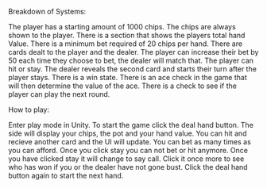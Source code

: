 Breakdown of Systems:

The player has a starting amount of 1000 chips.
The chips are always shown to the player.
There is a section that shows the players total hand Value.
There is a minimum bet required of 20 chips per hand.
There are cards dealt to the player and the dealer.
The player can increase their bet by 50 each time they choose to bet, the dealer will match that.
The player can hit or stay.
The dealer reveals the second card and starts their turn after the player stays.
There is a win state.
There is an ace check in the game that will then determine the value of the ace.
There is a check to see if the player can play the next round.

How to play:

Enter play mode in Unity.
To start the game click the deal hand button.
The side will display your chips, the pot and your hand value.
You can hit and recieve another card and the UI will update.
You can bet as many times as you can afford.
Once you click stay you can not bet or hit anymore.
Once you have clicked stay it will change to say call.
Click it once more to see who has won if you or the dealer have not gone bust.
Click the deal hand button again to start the next hand.